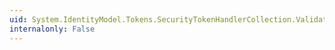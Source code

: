 ```yaml
---
uid: System.IdentityModel.Tokens.SecurityTokenHandlerCollection.ValidateToken(System.IdentityModel.Tokens.SecurityToken)
internalonly: False
---
```

